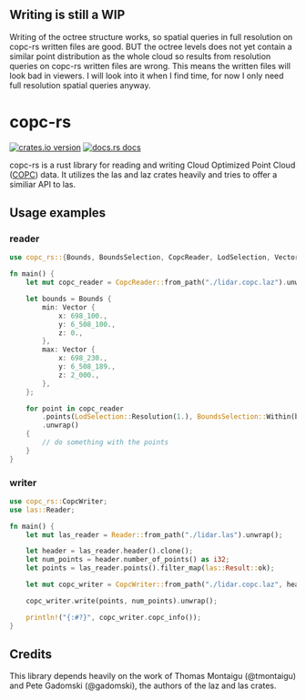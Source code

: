 ## Writing is still a WIP
Writing of the octree structure works, so spatial queries in full resolution on copc-rs written files are good.
BUT the octree levels does not yet contain a similar point distribution as the whole cloud so results from resolution queries on copc-rs written files are wrong.
This means the written files will look bad in viewers. I will look into it when I find time, for now I only need full resolution spatial queries anyway.

# copc-rs

[![crates.io version](https://img.shields.io/crates/v/copc-rs.svg)](https://crates.io/crates/copc-rs)
[![docs.rs docs](https://docs.rs/copc-rs/badge.svg)](https://docs.rs/copc-rs)

copc-rs is a rust library for reading and writing Cloud Optimized Point Cloud ([COPC](https://copc.io/)) data.
It utilizes the las and laz crates heavily and tries to offer a similiar API to las.

## Usage examples

### reader
```rust
use copc_rs::{Bounds, BoundsSelection, CopcReader, LodSelection, Vector};

fn main() {
    let mut copc_reader = CopcReader::from_path("./lidar.copc.laz").unwrap();

    let bounds = Bounds {
        min: Vector {
            x: 698_100.,
            y: 6_508_100.,
            z: 0.,
        },
        max: Vector {
            x: 698_230.,
            y: 6_508_189.,
            z: 2_000.,
        },
    };

    for point in copc_reader
        .points(LodSelection::Resolution(1.), BoundsSelection::Within(bounds))
        .unwrap()
    {
        // do something with the points
    }
}
```
### writer
```rust
use copc_rs::CopcWriter;
use las::Reader;

fn main() {
    let mut las_reader = Reader::from_path("./lidar.las").unwrap();

    let header = las_reader.header().clone();
    let num_points = header.number_of_points() as i32;
    let points = las_reader.points().filter_map(las::Result::ok);

    let mut copc_writer = CopcWriter::from_path("./lidar.copc.laz", header, -1, -1).unwrap();

    copc_writer.write(points, num_points).unwrap();

    println!("{:#?}", copc_writer.copc_info());
}
```

## Credits
This library depends heavily on the work of Thomas Montaigu (@tmontaigu) and Pete Gadomski (@gadomski), the authors of the laz and las crates.
